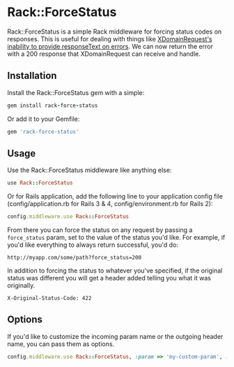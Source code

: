 # Rack::ForceStatus

Rack::ForceStatus is a simple Rack middleware for forcing status codes on responses. This is useful for dealing with things like [XDomainRequest's inability to provide responseText on errors](http://stackoverflow.com/questions/10390539/xdomainrequest-get-response-body-on-error). We can now return the error with a 200 response that XDomainRequest can receive and handle.

## Installation

Install the Rack::ForceStatus gem with a simple:

```ruby
gem install rack-force-status
```

Or add it to your Gemfile:

```ruby
gem 'rack-force-status'
```

## Usage

Use the Rack::ForceStatus middleware like anything else:

```ruby
use Rack::ForceStatus
```

Or for Rails application, add the following line to your application config file (config/application.rb for Rails 3 & 4, config/environment.rb for Rails 2):

```ruby
config.middleware.use Rack::ForceStatus
```

From there you can force the status on any request by passing a ```force_status``` param, set to the value of the status you'd like. For example, if you'd like everything to always return successful, you'd do:

```
http://myapp.com/some/path?force_status=200
```

In addition to forcing the status to whatever you've specified, if the original status was different you will get a header added telling you what it was originally.

```
X-Original-Status-Code: 422
```

## Options

If you'd like to customize the incoming param name or the outgoing header name, you can pass them as options.

```ruby
config.middleware.use Rack::ForceStatus, :param => 'my-custom-param', :header => 'My-Custom-Header'
```
